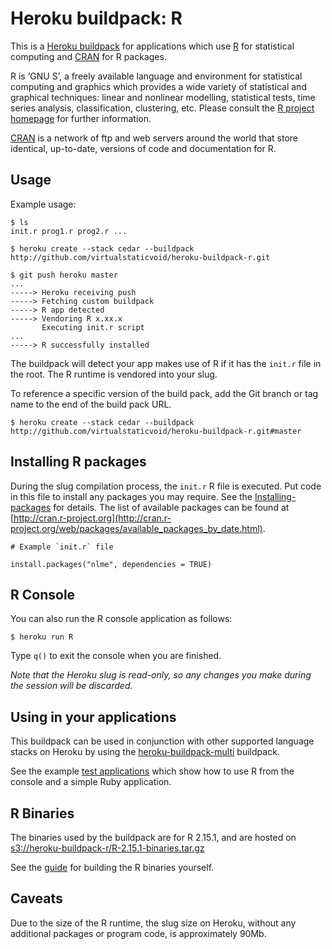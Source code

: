 # Heroku buildpack: R

This is a [Heroku buildpack](http://devcenter.heroku.com/articles/buildpacks) for applications which use
[R](http://www.r-project.org/) for statistical computing and [CRAN](http://cran.r-project.org/) for R packages.

R is ‘GNU S’, a freely available language and environment for statistical computing and graphics which provides
a wide variety of statistical and graphical techniques: linear and nonlinear modelling, statistical tests, time
series analysis, classification, clustering, etc. Please consult
the [R project homepage](http://www.r-project.org/) for further information.

[CRAN](http://cran.r-project.org/) is a network of ftp and web servers around the world that
store identical, up-to-date, versions of code and documentation for R.

## Usage
Example usage:

```
$ ls
init.r prog1.r prog2.r ...

$ heroku create --stack cedar --buildpack http://github.com/virtualstaticvoid/heroku-buildpack-r.git

$ git push heroku master
...
-----> Heroku receiving push
-----> Fetching custom buildpack
-----> R app detected
-----> Vendoring R x.xx.x
       Executing init.r script
...
-----> R successfully installed
```

The buildpack will detect your app makes use of R if it has the `init.r` file in the root.
The R runtime is vendored into your slug.

To reference a specific version of the build pack, add the Git branch or tag name to the end of the build pack URL.

```
$ heroku create --stack cedar --buildpack http://github.com/virtualstaticvoid/heroku-buildpack-r.git#master
```

## Installing R packages
During the slug compilation process, the `init.r` R file is executed. Put code in this file to install any packages you may require.
See the [Installing-packages](http://cran.r-project.org/doc/manuals/R-admin.html#Installing-packages) for details. The
list of available packages can be found at [http://cran.r-project.org](http://cran.r-project.org/web/packages/available_packages_by_date.html).

```
# Example `init.r` file

install.packages("nlme", dependencies = TRUE)

```

## R Console
You can also run the R console application as follows:

```
$ heroku run R
```

Type `q()` to exit the console when you are finished.

_Note that the Heroku slug is read-only, so any changes you make during the session will be discarded._

## Using in your applications
This buildpack can be used in conjunction with other supported language stacks on Heroku by
using the [heroku-buildpack-multi](https://github.com/ddollar/heroku-buildpack-multi) buildpack.

See the example [test applications](test) which show how to use R from the console and a simple Ruby application.

## R Binaries
The binaries used by the buildpack are for R 2.15.1, and are hosted
on [s3://heroku-buildpack-r/R-2.15.1-binaries.tar.gz](https://heroku-buildpack-r.s3.amazonaws.com/R-2.15.1-binaries.tar.gz)

See the [guide](support/README.md) for building the R binaries yourself.

## Caveats
Due to the size of the R runtime, the slug size on Heroku, without any additional packages or program code, is approximately 90Mb.
